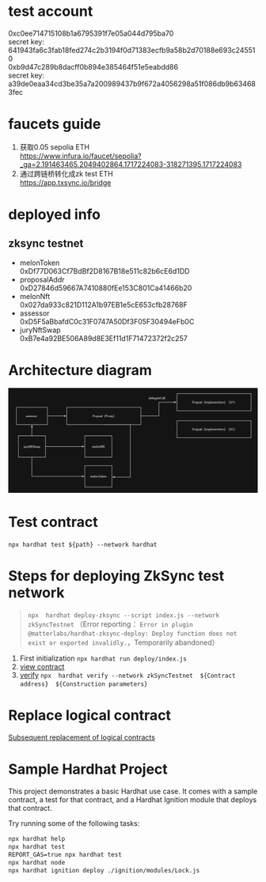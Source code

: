 # test account
0xc0ee714715108b1a6795391f7e05a044d795ba70   
secret key: 641943fa6c3fab18fed274c2b3194f0d71383ecfb9a58b2d70188e693c245510  
0xb9d47c289b8dacff0b894e385464f51e5eabdd86  
secret key: a39de0eaa34cd3be35a7a200989437b9f672a4056298a51f086db9b634683fec

# faucets guide
1. 获取0.05 sepolia ETH  
https://www.infura.io/faucet/sepolia?_ga=2.191463465.2049402864.1717224083-318271395.1717224083
2. 通过跨链桥转化成zk test ETH  
https://app.txsync.io/bridge

# deployed info
## zksync testnet
- melonToken  
0xDf77D063Cf7BdBf2D8167B18e511c82b6cE6d1DD
- proposalAddr  
0xD27846d59667A7410880fEe153C801Ca41466b20
- melonNft  
0x027da933c821D112A1b97EB1e5cE653cfb28768F
- assessor   
0xD5F5aBbafdC0c31F0747A50Df3F05F30494eFb0C
- juryNftSwap  
0xB7e4a92BE506A89d8E3Ef11d1F71472372f2c257

# Architecture diagram
![alt text](image-2.png)

# Test contract
`npx hardhat test ${path} --network hardhat`

# Steps for deploying ZkSync test network
> `npx  hardhat deploy-zksync --script index.js --network zkSyncTestnet` （Error reporting： `Error in plugin @matterlabs/hardhat-zksync-deploy: Deploy function does not exist or exported invalidly.`，Temporarily abandoned）
1. First initialization `npx hardhat run deploy/index.js` 
2. [view contract](https://sepolia.explorer.zksync.io/)
3. [verify](https://docs.zksync.io/build/tooling/hardhat/hardhat-zksync-verify.html#commands)
`npx  hardhat verify --network zkSyncTestnet  ${Contract address}  ${Construction parameters}`
# Replace logical contract
[Subsequent replacement of logical contracts](https://docs.zksync.io/build/tooling/hardhat/hardhat-zksync-upgradable.html#upgradable-examples)



# Sample Hardhat Project
This project demonstrates a basic Hardhat use case. It comes with a sample contract, a test for that contract, and a Hardhat Ignition module that deploys that contract.

Try running some of the following tasks:

```shell
npx hardhat help
npx hardhat test
REPORT_GAS=true npx hardhat test
npx hardhat node
npx hardhat ignition deploy ./ignition/modules/Lock.js
```
